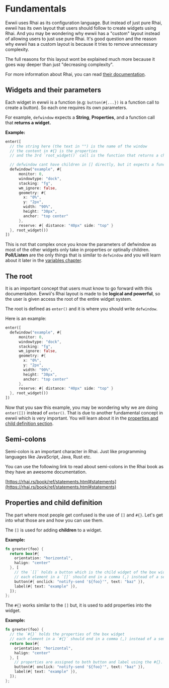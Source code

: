 # Fundamentals

Ewwii uses Rhai as its configuration language. But instead of just pure Rhai, ewwii has its own layout that users should follow to create widgets using Rhai. And you may be wondering why ewwii has a "custom" layout instead of allowing users to just use pure Rhai. It's good question and the reason why ewwii has a custom layout is because it tries to remove unnecessary complexity.

The full reasons for this layout wont be explained much more because it goes way deeper than just "decreasing complexity".

For more information about Rhai, you can read [their documentation](https://rhai.rs/book/).

## Widgets and their parameters

Each widget in ewwii is a function (e.g: `button(#{...})` is a function call to create a button). So each one requires its own parameters.

For example, `defwindow` expects a **String**, **Properties**, and a function call that **returns a widget.**

**Example:**

```rust
enter([
  // the string here (the text in "") is the name of the window
  // the content in #{} is the properties
  // and the 3rd `root_widget()` call is the function that returns a child.

  // defwindow cant have children in [] directly, but it expects a function returning it for it.
  defwindow("example", #{
      monitor: 0,
      windowtype: "dock",
      stacking: "fg",
      wm_ignore: false,
      geometry: #{
        x: "0%",
        y: "2px",
        width: "90%",
        height: "30px",
        anchor: "top center"
      },
      reserve: #{ distance: "40px" side: "top" }
  }, root_widget())
])
```

This is not that complex once you know the parameters of defwindow as most of the other widgets only take in properties or optinally children. **Poll/Listen** are the only things that is similar to `defwindow` and you will learn about it later in the [variables chapter](./variables.md).

## The root

It is an important concept that users must know to go forward with this documentaiton. Ewwii's Rhai layout is made to be **logical and powerful**, so the user is given access the root of the entire widget system.

The root is defined as `enter()` and it is where you should write `defwindow`.

Here is an example:

```rust
enter([
  defwindow("example", #{
      monitor: 0,
      windowtype: "dock",
      stacking: "fg",
      wm_ignore: false,
      geometry: #{
        x: "0%",
        y: "2px",
        width: "90%",
        height: "30px",
        anchor: "top center"
      },
      reserve: #{ distance: "40px" side: "top" }
  }, root_widget())
])
```

Now that you saw this example, you may be wondering why we are doing `enter([])` instead of `enter()`. That is due to another fundamental concept in ewwii which is very important. You will learn about it in the [properties and child definition section](#properties-and-child-definition).

## Semi-colons

Semi-colon is an important character in Rhai. Just like programming languages like JavaScript, Java, Rust etc.

You can use the following link to read about semi-colons in the Rhai book as they have an awesome documentation.

[https://rhai.rs/book/ref/statements.html#statements](https://rhai.rs/book/ref/statements.html#statements)

## Properties and child definition

The part where most people get confused is the use of `[]` and `#{}`. Let's get into what those are and how you can use them.

The `[]` is used for adding **children** to a widget.

**Example:**

```rust
fn greeter(foo) {
  return box(#{
    orientation: "horizontal",
    halign: "center"
  }, [
    // the `[]` holds a button which is the child widget of the box widget
    // each element in a `[]` should end in a comma (,) instead of a semi-colon (;).
    button(#{ onclick: "notify-send '${foo}'", text: "baz" }),
    label(#{ text: "example" }),
  ]);
};
```

The `#{}` works similar to the `[]` but, it is used to add properties into the widget.

**Example:**

```rust
fn greeter(foo) {
  // the `#{}` holds the properties of the box widget
  // each element in a `#{}` should end in a comma (,) instead of a semi-colon (;).
  return box(#{
    orientation: "horizontal",
    halign: "center"
  }, [
    // properties are assigned to both button and label using the #{}.
    button(#{ onclick: "notify-send '${foo}'", text: "baz" }),
    label(#{ text: "example" }),
  ]);
};
```
